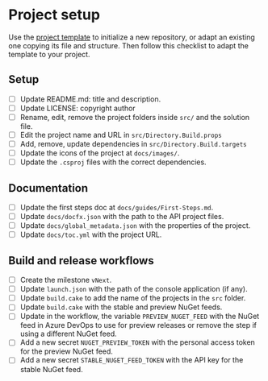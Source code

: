 # Project setup

Use the [project template](https://github.com/pleonex/template-csharp) to
initialize a new repository, or adapt an existing one copying its file and
structure. Then follow this checklist to adapt the template to your project.

## Setup

- [ ] Update README.md: title and description.
- [ ] Update LICENSE: copyright author
- [ ] Rename, edit, remove the project folders inside `src/` and the solution
      file.
- [ ] Edit the project name and URL in `src/Directory.Build.props`
- [ ] Add, remove, update dependencies in `src/Directory.Build.targets`
- [ ] Update the icons of the project at `docs/images/`.
- [ ] Update the `.csproj` files with the correct dependencies.

## Documentation

- [ ] Update the first steps doc at `docs/guides/First-Steps.md`.
- [ ] Update `docs/docfx.json` with the path to the API project files.
- [ ] Update `docs/global_metadata.json` with the properties of the project.
- [ ] Update `docs/toc.yml` with the project URL.

## Build and release workflows

- [ ] Create the milestone `vNext`.
- [ ] Update `launch.json` with the path of the console application (if any).
- [ ] Update `build.cake` to add the name of the projects in the `src` folder.
- [ ] Update `build.cake` with the stable and preview NuGet feeds.
- [ ] Update in the workflow, the variable `PREVIEW_NUGET_FEED` with the NuGet
      feed in Azure DevOps to use for preview releases or remove the step if
      using a different NuGet feed.
- [ ] Add a new secret `NUGET_PREVIEW_TOKEN` with the personal access token for
      the preview NuGet feed.
- [ ] Add a new secret `STABLE_NUGET_FEED_TOKEN` with the API key for the stable
      NuGet feed.
